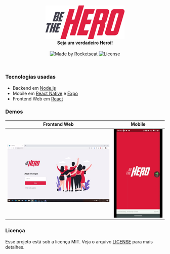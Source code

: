 <h4 align="center">
<img src="https://github.com/rogeriomattos/be-the-hero/blob/master/frontend/src/assets/logo.svg" width="250px" /><br>
 <b>Seja um verdadeiro Heroi!</b>
</h4>
<p align="center">
  <a href="https://rocketseat.com.br">
    <img alt="Made by Rocketseat" src="https://img.shields.io/badge/made%20by-Rocketseat-red">
  </a>
  <img alt="License" src="https://img.shields.io/badge/license-MIT-red">
</p>

<br>

### Tecnologias usadas
- Backend em [Node.js](https://nodejs.org/en/)
- Mobile em [React Native](https://reactnative.dev/) e [Expo](https://expo.io/)
- Frontend Web em [React](https://pt-br.reactjs.org/)

### Demos

Frontend Web            |  Mobile
:-------------------------:|:-------------------------:
![](/demos/frontend.gif)  |  ![](/demos/mobile.gif)

### Licença

Esse projeto está sob a licença MIT. Veja o arquivo [LICENSE](LICENSE.md) para mais detalhes.


